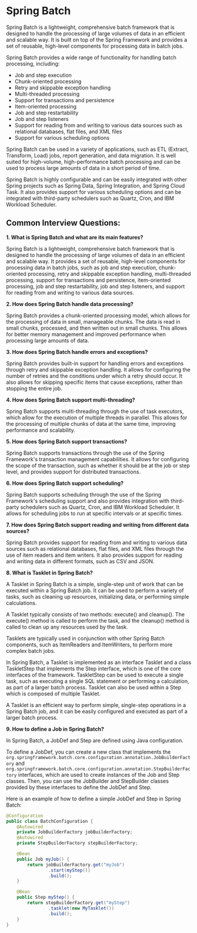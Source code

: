 # Spring Batch

Spring Batch is a lightweight, comprehensive batch framework that is designed to handle the processing of large volumes of data in an efficient and scalable way. It is built on top of the Spring Framework and provides a set of reusable, high-level components for processing data in batch jobs.

Spring Batch provides a wide range of functionality for handling batch processing, including:

- Job and step execution
- Chunk-oriented processing
- Retry and skippable exception handling
- Multi-threaded processing
- Support for transactions and persistence
- Item-oriented processing
- Job and step restartability
- Job and step listeners
- Support for reading from and writing to various data sources such as relational databases, flat files, and XML files
- Support for various scheduling options


Spring Batch can be used in a variety of applications, such as ETL (Extract, Transform, Load) jobs, report generation, and data migration. It is well suited for high-volume, high-performance batch processing and can be used to process large amounts of data in a short period of time.

Spring Batch is highly configurable and can be easily integrated with other Spring projects such as Spring Data, Spring Integration, and Spring Cloud Task. It also provides support for various scheduling options and can be integrated with third-party schedulers such as Quartz, Cron, and IBM Workload Scheduler.

## Common Interview Questions:

**1. What is Spring Batch and what are its main features?**

Spring Batch is a lightweight, comprehensive batch framework that is designed to handle the processing of large volumes of data in an efficient and scalable way. It provides a set of reusable, high-level components for processing data in batch jobs, such as job and step execution, chunk-oriented processing, retry and skippable exception handling, multi-threaded processing, support for transactions and persistence, item-oriented processing, job and step restartability, job and step listeners, and support for reading from and writing to various data sources.

**2. How does Spring Batch handle data processing?**

Spring Batch provides a chunk-oriented processing model, which allows for the processing of data in small, manageable chunks. The data is read in small chunks, processed, and then written out in small chunks. This allows for better memory management and improved performance when processing large amounts of data.

**3. How does Spring Batch handle errors and exceptions?**

Spring Batch provides built-in support for handling errors and exceptions through retry and skippable exception handling. It allows for configuring the number of retries and the conditions under which a retry should occur. It also allows for skipping specific items that cause exceptions, rather than stopping the entire job.

**4. How does Spring Batch support multi-threading?**

Spring Batch supports multi-threading through the use of task executors, which allow for the execution of multiple threads in parallel. This allows for the processing of multiple chunks of data at the same time, improving performance and scalability.

**5. How does Spring Batch support transactions?**

Spring Batch supports transactions through the use of the Spring Framework's transaction management capabilities. It allows for configuring the scope of the transaction, such as whether it should be at the job or step level, and provides support for distributed transactions.

**6. How does Spring Batch support scheduling?**

Spring Batch supports scheduling through the use of the Spring Framework's scheduling support and also provides integration with third-party schedulers such as Quartz, Cron, and IBM Workload Scheduler. It allows for scheduling jobs to run at specific intervals or at specific times.

**7. How does Spring Batch support reading and writing from different data sources?**

Spring Batch provides support for reading from and writing to various data sources such as relational databases, flat files, and XML files through the use of item readers and item writers. It also provides support for reading and writing data in different formats, such as CSV and JSON.

**8. What is Tasklet in Spring Batch?**

A Tasklet in Spring Batch is a simple, single-step unit of work that can be executed within a Spring Batch job. It can be used to perform a variety of tasks, such as cleaning up resources, initializing data, or performing simple calculations.

A Tasklet typically consists of two methods: execute() and cleanup(). The execute() method is called to perform the task, and the cleanup() method is called to clean up any resources used by the task.

Tasklets are typically used in conjunction with other Spring Batch components, such as ItemReaders and ItemWriters, to perform more complex batch jobs.

In Spring Batch, a Tasklet is implemented as an interface Tasklet and a class TaskletStep that implements the Step interface, which is one of the core interfaces of the framework. TaskletStep can be used to execute a single task, such as executing a single SQL statement or performing a calculation, as part of a larger batch process. Tasklet can also be used within a Step which is composed of multiple Tasklet.

A Tasklet is an efficient way to perform simple, single-step operations in a Spring Batch job, and it can be easily configured and executed as part of a larger batch process.


**9. How to define a Job in Spring Batch?**

In Spring Batch, a JobDef and Step are defined using Java configuration.

To define a JobDef, you can create a new class that implements the `org.springframework.batch.core.configuration.annotation.JobBuilderFactory` and `org.springframework.batch.core.configuration.annotation.StepBuilderFactory` interfaces, which are used to create instances of the Job and Step classes. Then, you can use the JobBuilder and StepBuilder classes provided by these interfaces to define the JobDef and Step.

Here is an example of how to define a simple JobDef and Step in Spring Batch:

```java
@Configuration
public class BatchConfiguration {
    @Autowired
    private JobBuilderFactory jobBuilderFactory;
    @Autowired
    private StepBuilderFactory stepBuilderFactory;

    @Bean
    public Job myJob() {
        return jobBuilderFactory.get("myJob")
                .start(myStep())
                .build();
    }

    @Bean
    public Step myStep() {
        return stepBuilderFactory.get("myStep")
                .tasklet(new MyTasklet())
                .build();
    }
}
```